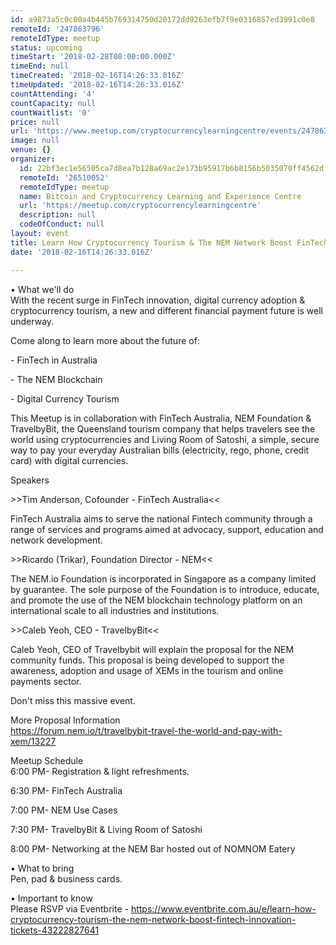 ```yaml
---
id: a9873a5c0c00a4b445b769314750d20172dd9263efb7f9e0316857ed3991c0e8
remoteId: '247863796'
remoteIdType: meetup
status: upcoming
timeStart: '2018-02-28T08:00:00.000Z'
timeEnd: null
timeCreated: '2018-02-16T14:26:33.016Z'
timeUpdated: '2018-02-16T14:26:33.016Z'
countAttending: '4'
countCapacity: null
countWaitlist: '0'
price: null
url: 'https://www.meetup.com/cryptocurrencylearningcentre/events/247863796/'
image: null
venue: {}
organizer:
  id: 22bf3ec1e56505ca7d8ea7b128a69ac2e173b95917b6b8156b5035070ff4562d
  remoteId: '26510052'
  remoteIdType: meetup
  name: Bitcoin and Cryptocurrency Learning and Experience Centre
  url: 'https://meetup.com/cryptocurrencylearningcentre'
  description: null
  codeOfConduct: null
layout: event
title: Learn How Cryptocurrency Tourism & The NEM Network Boost FinTech Innovation.
date: '2018-02-16T14:26:33.016Z'

---
```

<p>• What we'll do<br/>With the recent surge in FinTech innovation, digital currency adoption &amp; cryptocurrency tourism, a new and different financial payment future is well underway.</p> <p>Come along to learn more about the future of:</p> <p>- FinTech in Australia</p> <p>- The NEM Blockchain</p> <p>- Digital Currency Tourism</p> <p>This Meetup is in collaboration with FinTech Australia, NEM Foundation &amp; TravelbyBit, the Queensland tourism company that helps travelers see the world using cryptocurrencies and Living Room of Satoshi, a simple, secure way to pay your everyday Australian bills (electricity, rego, phone, credit card) with digital currencies.</p> <p>Speakers</p> <p>&gt;&gt;Tim Anderson, Cofounder - FinTech Australia&lt;&lt;</p> <p>FinTech Australia aims to serve the national Fintech community through a range of services and programs aimed at advocacy, support, education and network development.</p> <p>&gt;&gt;Ricardo (Trikar), Foundation Director - NEM&lt;&lt;</p> <p>The NEM.io Foundation is incorporated in Singapore as a company limited by guarantee. The sole purpose of the Foundation is to introduce, educate, and promote the use of the NEM blockchain technology platform on an international scale to all industries and institutions.</p> <p>&gt;&gt;Caleb Yeoh, CEO - TravelbyBit&lt;&lt;</p> <p>Caleb Yeoh, CEO of Travelbybit will explain the proposal for the NEM community funds. This proposal is being developed to support the awareness, adoption and usage of XEMs in the tourism and online payments sector.</p> <p>Don't miss this massive event.</p> <p>More Proposal Information<br/><a href="https://forum.nem.io/t/travelbybit-travel-the-world-and-pay-with-xem/13227" class="linkified">https://forum.nem.io/t/travelbybit-travel-the-world-and-pay-with-xem/13227</a></p> <p>Meetup Schedule<br/>6:00 PM- Registration &amp; light refreshments.</p> <p>6:30 PM- FinTech Australia</p> <p>7:00 PM- NEM Use Cases</p> <p>7:30 PM- TravelbyBit &amp; Living Room of Satoshi</p> <p>8:00 PM- Networking at the NEM Bar hosted out of NOMNOM Eatery</p> <p>• What to bring<br/>Pen, pad &amp; business cards.</p> <p>• Important to know<br/>Please RSVP via Eventbrite - <a href="https://www.eventbrite.com.au/e/learn-how-cryptocurrency-tourism-the-nem-network-boost-fintech-innovation-tickets-43222827641" class="linkified">https://www.eventbrite.com.au/e/learn-how-cryptocurrency-tourism-the-nem-network-boost-fintech-innovation-tickets-43222827641</a></p>

